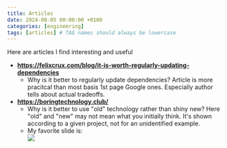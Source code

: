 ```yaml
---
title: Articles
date: 2024-08-05 00:00:00 +0100
categories: [engineering]
tags: [articles] # TAG names should always be lowercase
---
```


Here are articles I find interesting and useful

-   **https://felixcrux.com/blog/it-is-worth-regularly-updating-dependencies**
    -   Why is it better to regularly update dependencies? Article is more pracitcal than most basis 1st page Google ones. Especially author tells about actual tradeoffs.
-   **https://boringtechnology.club/**
    -   Why is it better to use "old" technology rather than shiny new? Here "old" and "new" may not mean what you initially think. It's shown according to a given project, not for an unidentified example.
    -   My favorite slide is:  
        ![](https://boringtechnology.club/slides/slides.038.jpeg)
